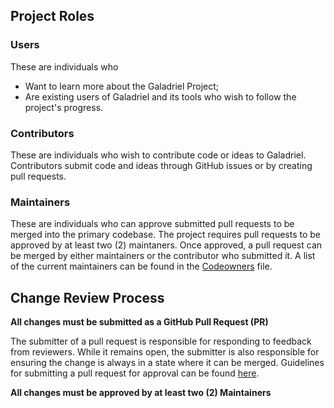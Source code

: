 ## Project Roles

### Users

These are individuals who 
- Want to learn more about the Galadriel Project; 
- Are existing users of Galadriel and its tools who wish to follow the project's progress.

### Contributors

These are individuals who wish to contribute code or ideas to Galadriel. Contributors submit code and ideas through GitHub issues or by creating pull requests.

### Maintainers

These are individuals who can approve submitted pull requests to be merged into the primary codebase. The project requires pull requests to be approved by at least two (2) maintaners. Once approved, a pull request can be merged by either maintainers or the contributor who submitted it. A list of the current maintainers can be found in the [Codeowners](./CODEOWNERS) file.

## Change Review Process

**All changes must be submitted as a GitHub Pull Request (PR)**

The submitter of a pull request is responsible for responding to feedback from reviewers. While it remains open, the submitter is also responsible for ensuring the change is always in a state where it can be merged. Guidelines for submitting a pull request for approval can be found [here](/CONTRIBUTING.md).

**All changes must be approved by at least two (2) Maintainers**
